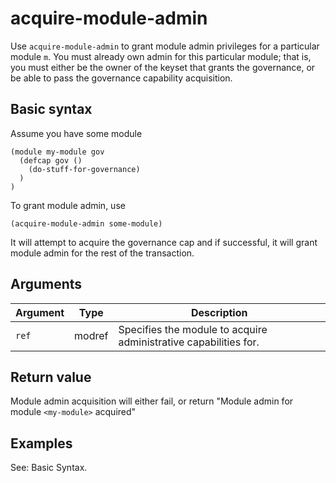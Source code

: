 # acquire-module-admin

Use `acquire-module-admin` to grant module admin privileges for a particular module `m`. You must already own admin for this particular module; that is, you must either be the owner of the keyset that grants the governance, or be able to pass the governance capability acquisition.

## Basic syntax

Assume you have some module
```pact
(module my-module gov
  (defcap gov ()
    (do-stuff-for-governance)
  )
)
```

To grant module admin, use

```pact
(acquire-module-admin some-module)
```

It will attempt to acquire the governance cap and if successful, it will grant module admin for the rest of the transaction.

## Arguments

| Argument | Type | Description
| -------- | ---- | -----------
| `ref` | modref | Specifies the module to acquire administrative capabilities for.

## Return value

Module admin acquisition will either fail, or return "Module admin for module `<my-module>` acquired"

## Examples

See: Basic Syntax.
